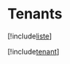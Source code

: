 # Tenants

[!include[liste](tenants.liste.autogen.md)]

[!include[tenant](tenants.tenant.autogen.md)]


































